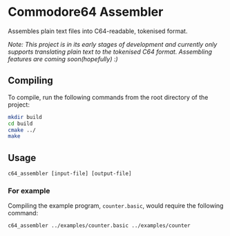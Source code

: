 # Commodore64 Assembler
Assembles plain text files into C64-readable, tokenised format.  

*Note: This project is in its early stages of development and currently only supports translating plain text to the tokenised C64 format. Assembling features are coming soon(hopefully) :)*

## Compiling
To compile, run the following commands from the root directory of the project:
```bash
mkdir build
cd build
cmake ../
make
```

## Usage
```
c64_assembler [input-file] [output-file]
```

### For example
Compiling the example program, `counter.basic`, would require the following command:
```
c64_assembler ../examples/counter.basic ../examples/counter
```